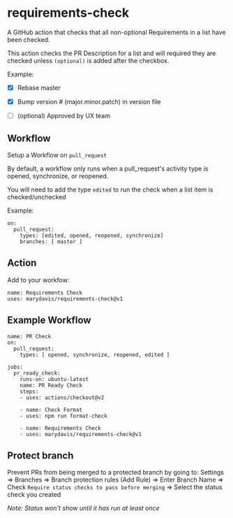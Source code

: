 # requirements-check

A GitHub action that checks that all non-optional Requirements in a list have been checked.

This action checks the PR Description for a list and will required they are checked unless `(optional)` is added after the checkbox.

Example:

- [x] Rebase master
- [x] Bump version # (major.minor.patch) in version file
- [ ] (optional) Approved by UX team



## Workflow

Setup a Workflow on `pull_request`

By default, a workflow only runs when a pull_request's activity type is opened, synchronize, or reopened.

You will need to add the type `edited` to run the check when a list item is checked/unchecked

Example:

```
on:
  pull_request:
    types: [edited, opened, reopened, synchronize]
    branches: [ master ]
```

## Action

Add to your workfow:

```
name: Requirements Check
uses: marydavis/requirements-check@v1
```

## Example Workflow

```
name: PR Check
on:
  pull_request:
    types: [ opened, synchronize, reopened, edited ]

jobs:
  pr_ready_check:
    runs-on: ubuntu-latest
    name: PR Ready Check
    steps:
    - uses: actions/checkout@v2

    - name: Check Format
    - uses: npm run format-check

    - name: Requirements Check
    - uses: marydavis/requirements-check@v1
```

## Protect branch

Prevent PRs from being merged to a protected branch by going to:
Settings => Branches => Branch protection rules (Add Rule) => Enter Branch Name => Check `Require status checks to pass before merging` => Select the status check you created

*Note: Status won't show until it has run at least once*
